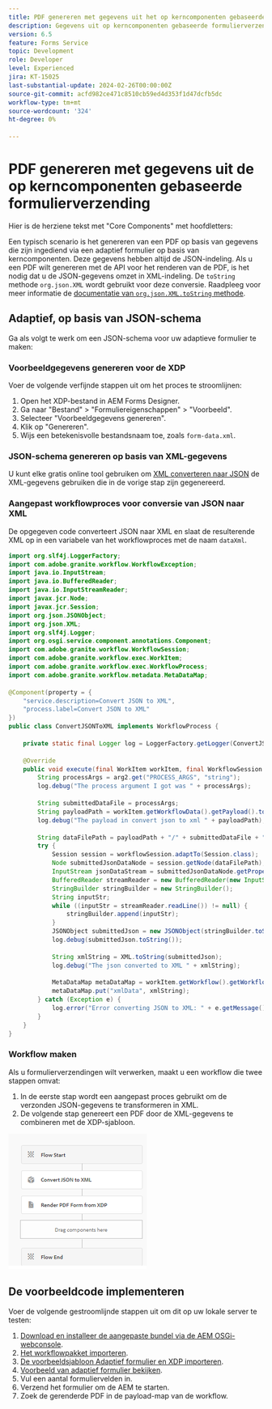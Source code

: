 ```yaml
---
title: PDF genereren met gegevens uit het op kerncomponenten gebaseerde adaptieve formulier
description: Gegevens uit op kerncomponenten gebaseerde formulierverzending samenvoegen met XDP-sjabloon in workflow
version: 6.5
feature: Forms Service
topic: Development
role: Developer
level: Experienced
jira: KT-15025
last-substantial-update: 2024-02-26T00:00:00Z
source-git-commit: acfd982ce471c8510cb59ed4d353f1d47dcfb5dc
workflow-type: tm+mt
source-wordcount: '324'
ht-degree: 0%

---
```


# PDF genereren met gegevens uit de op kerncomponenten gebaseerde formulierverzending

Hier is de herziene tekst met &quot;Core Components&quot; met hoofdletters:

Een typisch scenario is het genereren van een PDF op basis van gegevens die zijn ingediend via een adaptief formulier op basis van kerncomponenten. Deze gegevens hebben altijd de JSON-indeling. Als u een PDF wilt genereren met de API voor het renderen van de PDF, is het nodig dat u de JSON-gegevens omzet in XML-indeling. De `toString` methode `org.json.XML` wordt gebruikt voor deze conversie. Raadpleeg voor meer informatie de [documentatie van `org.json.XML.toString` methode](https://www.javadoc.io/doc/org.json/json/20171018/org/json/XML.html#toString-java.lang.Object-).

## Adaptief, op basis van JSON-schema

Ga als volgt te werk om een JSON-schema voor uw adaptieve formulier te maken:

### Voorbeeldgegevens genereren voor de XDP

Voer de volgende verfijnde stappen uit om het proces te stroomlijnen:

1. Open het XDP-bestand in AEM Forms Designer.
1. Ga naar &quot;Bestand&quot; > &quot;Formuliereigenschappen&quot; > &quot;Voorbeeld&quot;.
1. Selecteer &quot;Voorbeeldgegevens genereren&quot;.
1. Klik op &quot;Genereren&quot;.
1. Wijs een betekenisvolle bestandsnaam toe, zoals `form-data.xml`.

### JSON-schema genereren op basis van XML-gegevens

U kunt elke gratis online tool gebruiken om [XML converteren naar JSON](https://jsonformatter.org/xml-to-jsonschema) de XML-gegevens gebruiken die in de vorige stap zijn gegenereerd.

### Aangepast workflowproces voor conversie van JSON naar XML

De opgegeven code converteert JSON naar XML en slaat de resulterende XML op in een variabele van het workflowproces met de naam `dataXml`.

```java
import org.slf4j.LoggerFactory;
import com.adobe.granite.workflow.WorkflowException;
import java.io.InputStream;
import java.io.BufferedReader;
import java.io.InputStreamReader;
import javax.jcr.Node;
import javax.jcr.Session;
import org.json.JSONObject;
import org.json.XML;
import org.slf4j.Logger;
import org.osgi.service.component.annotations.Component;
import com.adobe.granite.workflow.WorkflowSession;
import com.adobe.granite.workflow.exec.WorkItem;
import com.adobe.granite.workflow.exec.WorkflowProcess;
import com.adobe.granite.workflow.metadata.MetaDataMap;

@Component(property = {
    "service.description=Convert JSON to XML",
    "process.label=Convert JSON to XML"
})
public class ConvertJSONToXML implements WorkflowProcess {

    private static final Logger log = LoggerFactory.getLogger(ConvertJSONToXML.class);

    @Override
    public void execute(final WorkItem workItem, final WorkflowSession workflowSession, final MetaDataMap arg2) throws WorkflowException {
        String processArgs = arg2.get("PROCESS_ARGS", "string");
        log.debug("The process argument I got was " + processArgs);
        
        String submittedDataFile = processArgs;
        String payloadPath = workItem.getWorkflowData().getPayload().toString();
        log.debug("The payload in convert json to xml " + payloadPath);
        
        String dataFilePath = payloadPath + "/" + submittedDataFile + "/jcr:content";
        try {
            Session session = workflowSession.adaptTo(Session.class);
            Node submittedJsonDataNode = session.getNode(dataFilePath);
            InputStream jsonDataStream = submittedJsonDataNode.getProperty("jcr:data").getBinary().getStream();
            BufferedReader streamReader = new BufferedReader(new InputStreamReader(jsonDataStream, "UTF-8"));
            StringBuilder stringBuilder = new StringBuilder();
            String inputStr;
            while ((inputStr = streamReader.readLine()) != null) {
                stringBuilder.append(inputStr);
            }
            JSONObject submittedJson = new JSONObject(stringBuilder.toString());
            log.debug(submittedJson.toString());
            
            String xmlString = XML.toString(submittedJson);
            log.debug("The json converted to XML " + xmlString);
            
            MetaDataMap metaDataMap = workItem.getWorkflow().getWorkflowData().getMetaDataMap();
            metaDataMap.put("xmlData", xmlString);
        } catch (Exception e) {
            log.error("Error converting JSON to XML: " + e.getMessage(), e);
        }
    }
}
```

### Workflow maken

Als u formulierverzendingen wilt verwerken, maakt u een workflow die twee stappen omvat:

1. In de eerste stap wordt een aangepast proces gebruikt om de verzonden JSON-gegevens te transformeren in XML.
1. De volgende stap genereert een PDF door de XML-gegevens te combineren met de XDP-sjabloon.

![json-to-xml](assets/json-to-xml-process-step.png)


## De voorbeeldcode implementeren

Voer de volgende gestroomlijnde stappen uit om dit op uw lokale server te testen:

1. [Download en installeer de aangepaste bundel via de AEM OSGi-webconsole](assets/convertJsonToXML.core-1.0.0-SNAPSHOT.jar).
1. [Het workflowpakket importeren](assets/workflow_to_render_pdf.zip).
1. [De voorbeeldsjabloon Adaptief formulier en XDP importeren](assets/adaptive_form_and_xdp_template.zip).
1. [Voorbeeld van adaptief formulier bekijken](http://localhost:4502/content/dam/formsanddocuments/f23/jcr:content?wcmmode=disabled).
1. Vul een aantal formuliervelden in.
1. Verzend het formulier om de AEM te starten.
1. Zoek de gerenderde PDF in de payload-map van de workflow.

